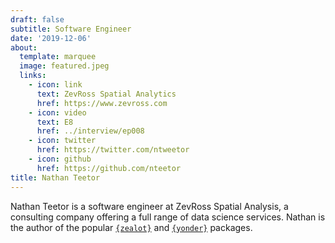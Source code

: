 ```yaml
---
draft: false
subtitle: Software Engineer
date: '2019-12-06'
about:
  template: marquee
  image: featured.jpeg
  links:
    - icon: link
      text: ZevRoss Spatial Analytics
      href: https://www.zevross.com
    - icon: video
      text: E8
      href: ../interview/ep008
    - icon: twitter
      href: https://twitter.com/ntweetor
    - icon: github
      href: https://github.com/nteetor
title: Nathan Teetor
---
```


Nathan Teetor is a software engineer at ZevRoss Spatial Analysis, a consulting company offering a full range of data science services.  Nathan is the author of the popular [`{zealot}`](https://github.com/r-lib/zeallot) and [`{yonder}`](https://nteetor.github.io/yonder/) packages.
